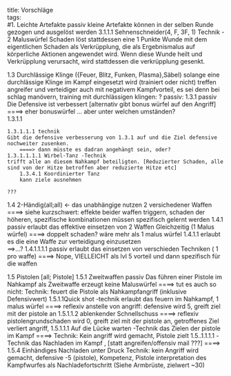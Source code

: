 title: Vorschläge  
tags:   
#1. Leichte Artefakte passiv
kleine Artefakte können in der selben Runde gezogen und ausgelöst werden
3.1.1.1 Sehnenschneider(4, F, 3F, 1)
Technik - 2 Maluswürfel
Schaden löst stattdessen eine 1 Punkte Wunde mit dem eigentlichen Schaden als Verkrüpplung, die als Ergebnismalus auf körperliche Aktionen angewendet wird. Wenn diese Wunde heilt und Verkrüpplung verursacht, wird stattdessen die verkrüpplung gesenkt.

1.3 Durchlässige Klinge ({Feuer, Blitz, Funken, Plasma},Säbel) 
solange eine durchlässige Klinge im Kampf eingesetzt wird (trainiert oder nicht) treffen angreifer und verteidiger auch mit negativem Kampfvorteil, es sei denn bei schlag manövern, 
training mit durchlässigen klingen:
?
passiv: 
	1.3.1  passiv
	Die Defensive ist verbessert
	[alternativ gibt bonus würfel auf den Angriff]
        ====> eher bonuswürfel ... aber unter welchen umständen?     
	1.3.1.1 
	
	1.3.1.1.1 technik
	Gibt die defensive verbesserung von 1.3.1 auf und die Ziel defensive nochweiter zusenken.
        ====> dann müsste es dadran angehängt sein, oder?
	1.3.1.1.1.1 Wirbel-Tanz -Technik
	trifft alle an diesem Nahkampf beteiligten. [Reduzierter Schaden, alle sind von der Hitze betroffen aber reduzierte Hitze etc]
		1.3.4.1 Koordinierter Tanz
		kann ziele ausnehmen
	
	???
1.4 2-Händig(all;all) ← das unabhängige nutzen 2 versichedener Waffen
====> siehe kurzschwert: effekte beider waffen triggern, schaden der höheren, spezifische kombinationen müssen spezifisch gelernt werden
1.4.1 passiv
erlaubt das effektive einsetzen von 2 Waffen Gleichzeitig  (1 Malus würfel)
====> doppelt schaden? wäre mehr als 1 malus würfel
1.4.1.1
erlaubt es die eine Waffe zur verteidigung einzusetzen	
==>...?
	1.4.1.1.1.1 passiv
	erlaubt das einsetzen von verschieden Techniken ( 1 pro waffe)
====> Nope, VIELLEICHT als lvl 5 vorteil und dann spezifisch für die waffen

1.5 Pistolen [all; Pistole]
1.5.1 Zweitwaffen passiv
Das führen einer Pistole im Nahkampf als Zweitwaffe erzeugt keine Maluswürfel
====> tut es auch so nicht: Technik: feuert die Pistole als Nahkampfangriff (inklusive Defensivwert)
1.5.1.1Quick shot -technik
erlaubt das feuern im Nahkampf, 1 malus würfel
====> reflexiv anstelle von angriff: defensive wird 5, greift ziel mit der pistole an
1.5.1.1.2 ablenkender Schnellschuss
====> reflexiv pistolengrundschaden wird 0, greift ziel mit der pistole an, getroffenes Ziel verliert angriff, 
1.5.1.1.1 Auf die Lücke warten -Technik
das Zielen der pistole im Kampf
====> Technik: Kein angriff wird gemacht, Pistole zielt
1.5..1.1.1.1 -Technik
das Nachladen im Kampf , [statt angreifen/offensiv mail ???]
====> 1.5.4 Einhändiges Nachladen unter Druck
Technik: kein Angriff wird gemacht, defensive -5 (pistole), Kompetenz, Pistole interpretation des Kampfwurfes als Nachladefortschritt (Siehe Armbrüste, zielwert ~30)
